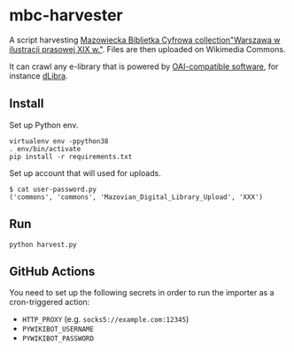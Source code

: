 # mbc-harvester

A script harvesting [Mazowiecka Biblietka Cyfrowa collection"Warszawa w ilustracji prasowej XIX w."](http://mbc.cyfrowemazowsze.pl/dlibra/collectiondescription?dirids=231). Files are then uploaded on Wikimedia Commons.

It can crawl any e-library that is powered by [OAI-compatible software](https://www.openarchives.org/), for instance [dLibra](https://dingo.psnc.pl/dlibra/).

## Install

Set up Python env.

```
virtualenv env -ppython38
. env/bin/activate
pip install -r requirements.txt
```

Set up account that will used for uploads.

```
$ cat user-password.py 
('commons', 'commons', 'Mazovian_Digital_Library_Upload', 'XXX')
```

## Run

```
python harvest.py
```

## GitHub Actions

You need to set up the following secrets in order to run the importer as a cron-triggered action:

* `HTTP_PROXY` (e.g. `socks5://example.com:12345`)
* `PYWIKIBOT_USERNAME`
* `PYWIKIBOT_PASSWORD`
